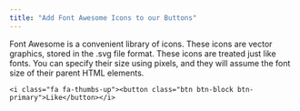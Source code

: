 ```yaml
---
title: "Add Font Awesome Icons to our Buttons"
---
```


Font Awesome is a convenient library of icons. These icons are vector graphics, stored in the .svg file format. These icons are treated just like fonts. You can specify their size using pixels, and they will assume the font size of their parent HTML elements.

    <i class="fa fa-thumbs-up"><button class="btn btn-block btn-primary">Like</button></i>

